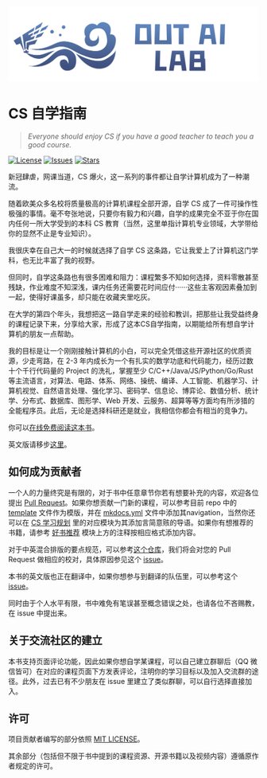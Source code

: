 <div align="center">
  <img src=./docs/images/title.png >
</div>

# CS 自学指南

> *Everyone should enjoy CS if you have a good teacher to teach you a good course.*

[![License](https://img.shields.io/github/license/AnonymousDUTAI/SREKCARC-IA-TUD)](https://github.com/AnonymousDUTAI/SREKCARC-IA-TUD/blob/master/LICENSE)
[![Issues](https://img.shields.io/github/issues/AnonymousDUTAI/SREKCARC-IA-TUD)](https://github.com/AnonymousDUTAI/SREKCARC-IA-TUD/issues)
[![Stars](https://img.shields.io/github/stars/AnonymousDUTAI/SREKCARC-IA-TUD)](https://github.com/AnonymousDUTAI/SREKCARC-IA-TUDg)

新冠肆虐，网课当道，CS 爆火，这一系列的事件都让自学计算机成为了一种潮流。

随着欧美众多名校将质量极高的计算机课程全部开源，自学 CS 成了一件可操作性极强的事情。毫不夸张地说，只要你有毅力和兴趣，自学的成果完全不亚于你在国内任何一所大学受到的本科 CS 教育（当然，这里单指计算机专业领域，大学带给你的显然不止是专业知识）。

我很庆幸在自己大一的时候就选择了自学 CS 这条路，它让我爱上了计算机这门学科，也无比丰富了我的视野。

但同时，自学这条路也有很多困难和阻力：课程繁多不知如何选择，资料零散甚至残缺，作业难度不知深浅，课内任务还需要花时间应付······这些主客观因素叠加到一起，使得好课虽多，却只能在收藏夹里吃灰。

在大学的第四个年头，我想把这一路自学走来的经验和教训，把那些让我受益终身的课程记录下来，分享给大家，形成了这本CS自学指南，以期能给所有想自学计算机的朋友一点帮助。

我的目标是让一个刚刚接触计算机的小白，可以完全凭借这些开源社区的优质资源，少走弯路，在 2-3 年内成长为一个有扎实的数学功底和代码能力，经历过数十个千行代码量的 Project 的洗礼，掌握至少 C/C++/Java/JS/Python/Go/Rust 等主流语言，对算法、电路、体系、网络、操统、编译、人工智能、机器学习、计算机视觉、自然语言处理、强化学习、密码学、信息论、博弈论、数值分析、统计学、分布式、数据库、图形学、Web 开发、云服务、超算等等方面均有所涉猎的全能程序员。此后，无论是选择科研还是就业，我相信你都会有相当的竞争力。

你可以[在线免费阅读这本书](https://csdiy.wiki)。

英文版请移步[这里](https://github.com/PKUFlyingPig/Self-learning-Computer-Science)。

## 如何成为贡献者

一个人的力量终究是有限的，对于书中任意章节你若有想要补充的内容，欢迎各位提出 [Pull Request](https://docs.github.com/en/pull-requests/collaborating-with-pull-requests/proposing-changes-to-your-work-with-pull-requests/creating-a-pull-request-from-a-fork)。如果你想贡献一门新的课程，可以参考目前 repo 中的 [template](./template.md) 文件作为模版，并在 [mkdocs.yml](./mkdocs.yml) 文件中添加其navigation，当然你还可以在 [CS 学习规划](./docs/CS学习规划.md) 里的对应模块为其添加言简意赅的导语。如果你有想推荐的书籍，请参考 [好书推荐](https://raw.githubusercontent.com/PKUFlyingPig/cs-self-learning/master/docs/%E5%A5%BD%E4%B9%A6%E6%8E%A8%E8%8D%90.md) 模块上方的注释按相应格式添加内容。

对于中英混合排版的要点规范，可以参考[这个仓库](https://github.com/sparanoid/chinese-copywriting-guidelines/blob/master/README.zh-Hans.md)，我们将会对您的 Pull Request 做相应的校对，具体原因参见这个 [issue](https://github.com/PKUFlyingPig/cs-self-learning/issues/114)。

本书的英文版也正在翻译中，如果你想参与到翻译的队伍里，可以参考这个 [issue](https://github.com/PKUFlyingPig/cs-self-learning/issues/222)。

同时由于个人水平有限，书中难免有笔误甚至概念错误之处，也请各位不吝赐教，在 issue 中提出来。

## 关于交流社区的建立

本书支持页面评论功能，因此如果你想自学某课程，可以自己建立群聊后（QQ 微信皆可）在对应的课程页面下方发表评论，注明你的学习目标以及加入交流群的途径。此外，过去已有不少朋友在 issue 里建立了类似群聊，可以自行选择直接加入。


## 许可

项目贡献者编写的部分依照 [MIT LICENSE](https://www.tawesoft.co.uk/kb/article/mit-license-faq)。

其余部分（包括但不限于书中提到的课程资源、开源书籍以及视频内容）遵循原作者规定的许可。
